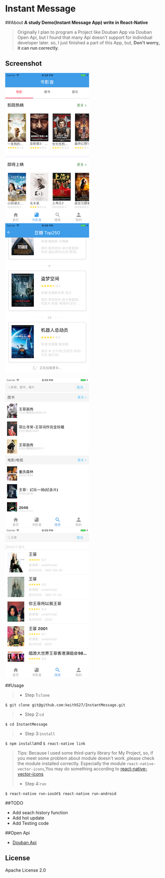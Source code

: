 # Instant Message
##About
**A study Demo(Instant Message App) write in React-Native**
>Originally I plan to program a Project like Douban App via Douban Open Api, but I found that many Api doesn't support for individual developer later. so, I just finished a part of this App, but, **Don't worry, it can run correctly**.

## Screenshot 

![movie_nav](./Screenshot/movie_nav.png)    
![movie_top](./Screenshot/movie_top.png)

![search_index](./Screenshot/search_index.png)    
![search_music](./Screenshot/search_music.png)

##Usage
>- Step 1:`clone`
>
 `$ git clone git@github.com:keith527/InstantMessage.git`
> - Step 2:`cd`
> 
 `$ cd InstantMessage`
> - Step 3:`install`
> 
 `$ npm install`and
 `$ react-native link` 
 
> Tips: Because I used some third-party library for My Project, so, if you meet some problem about module doesn't work ,please check the module installed correctly. Especially the module `react-native-vector-icons`,You may do something according to [react-native-vector-icons](https://github.com/oblador/react-native-vector-icons)
> 
> 
> - Step 4:`run`
> 
 `$ react-native run-ios`or`$ react-native run-android`

##TODO

- Add seach history function
- Add hot update
- Add Testing code

##Open Api

- [Douban Api](https://developers.douban.com/wiki/?title=api_v2)


## License

Apache License 2.0




